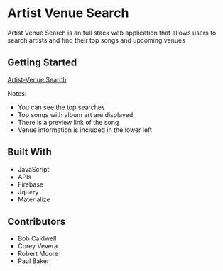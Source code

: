 # Artist Venue Search

Artist Venue Search is an full stack web application that allows users to search artists and find their top songs and upcoming venues


## Getting Started


[Artist-Venue Search](https://robertmoore40.github.io/Venue-Search/)

Notes:

- You can see the top searches
- Top songs with album art are displayed
- There is a preview link of the song
- Venue information is included in the lower left


## Built With

* JavaScript
* APIs
* Firebase
* Jquery
* Materialize



## Contributors

* Bob Caldwell
* Corey Vevera
* Robert Moore
* Paul Baker


